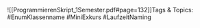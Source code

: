 
![[ProgrammierenSkript_1Semester.pdf#page=132]]Tags & Topics:
   #EnumKlassenname
   #MiniExkurs
   #LaufzeitNaming